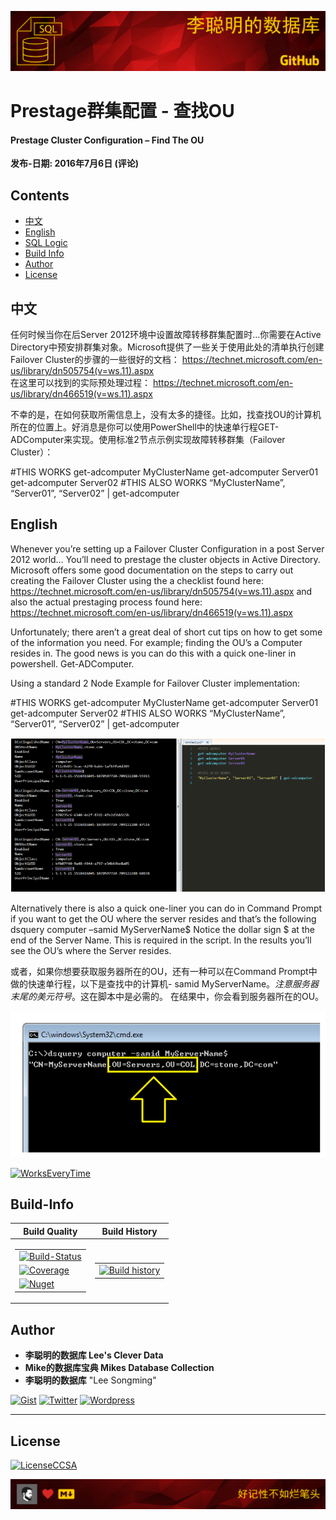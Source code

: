 ![CLEVER DATA GIT REPO](https://raw.githubusercontent.com/LiCongMingDeShujuku/git-resources/master/0-clever-data-github.png "李聪明的数据库")

# Prestage群集配置 - 查找OU
#### Prestage Cluster Configuration – Find The OU
**发布-日期: 2016年7月6日 (评论)**

## Contents

- [中文](#中文)
- [English](#English)
- [SQL Logic](#Logic)
- [Build Info](#Build-Info)
- [Author](#Author)
- [License](#License) 


## 中文
任何时候当你在后Server 2012环境中设置故障转移群集配置时…你需要在Active Directory中预安排群集对象。Microsoft提供了一些关于使用此处的清单执行创建Failover Cluster的步骤的一些很好的文档：
https://technet.microsoft.com/en-us/library/dn505754(v=ws.11).aspx  
在这里可以找到的实际预处理过程：
https://technet.microsoft.com/en-us/library/dn466519(v=ws.11).aspx

不幸的是，在如何获取所需信息上，没有太多的捷径。比如，找查找OU的计算机所在的位置上。好消息是你可以使用PowerShell中的快速单行程GET-ADComputer来实现。使用标准2节点示例实现故障转移群集（Failover Cluster）：

#THIS WORKS
get-adcomputer MyClusterName
get-adcomputer Server01
get-adcomputer Server02
#THIS ALSO WORKS
“MyClusterName”, “Server01”, “Server02” | get-adcomputer



## English
Whenever you’re setting up a Failover Cluster Configuration in a post Server 2012 world… You’ll need to prestage the cluster objects in Active Directory. Microsoft offers some good documentation on the steps to carry out creating the Failover Cluster using the a checklist found here: 
https://technet.microsoft.com/en-us/library/dn505754(v=ws.11).aspx 
and also the actual prestaging process found here: 
https://technet.microsoft.com/en-us/library/dn466519(v=ws.11).aspx

Unfortunately; there aren’t a great deal of short cut tips on how to get some of the information you need. For example; finding the OU’s a Computer resides in. The good news is you can do this with a quick one-liner in powershell. Get-ADComputer.

Using a standard 2 Node Example for Failover Cluster implementation:

#THIS WORKS
get-adcomputer MyClusterName
get-adcomputer Server01
get-adcomputer Server02
#THIS ALSO WORKS
“MyClusterName”, “Server01”, “Server02” | get-adcomputer

![#](images/Prestage-Cluster-Configuration-Find-The-OU-01.png?raw=true "#")

Alternatively there is also a quick one-liner you can do in Command Prompt if you want to get the OU where the server resides and that’s the following
dsquery computer –samid MyServerName$
Notice the dollar sign $ at the end of the Server Name. This is required in the script. In the results you’ll see the OU’s where the Server resides.

或者，如果你想要获取服务器所在的OU，还有一种可以在Command Prompt中做的快速单行程，以下是查找中的计算机- samid MyServerName$。
注意服务器末尾的美元符号$。这在脚本中是必需的。 在结果中，你会看到服务器所在的OU。


![#](images/Prestage-Cluster-Configuration-Find-The-OU-02.png?raw=true "#")


[![WorksEveryTime](https://forthebadge.com/images/badges/60-percent-of-the-time-works-every-time.svg)](https://shitday.de/)

## Build-Info

| Build Quality | Build History |
|--|--|
|<table><tr><td>[![Build-Status](https://ci.appveyor.com/api/projects/status/pjxh5g91jpbh7t84?svg?style=flat-square)](#)</td></tr><tr><td>[![Coverage](https://coveralls.io/repos/github/tygerbytes/ResourceFitness/badge.svg?style=flat-square)](#)</td></tr><tr><td>[![Nuget](https://img.shields.io/nuget/v/TW.Resfit.Core.svg?style=flat-square)](#)</td></tr></table>|<table><tr><td>[![Build history](https://buildstats.info/appveyor/chart/tygerbytes/resourcefitness)](#)</td></tr></table>|

## Author

- **李聪明的数据库 Lee's Clever Data**
- **Mike的数据库宝典 Mikes Database Collection**
- **李聪明的数据库** "Lee Songming"

[![Gist](https://img.shields.io/badge/Gist-李聪明的数据库-<COLOR>.svg)](https://gist.github.com/congmingshuju)
[![Twitter](https://img.shields.io/badge/Twitter-mike的数据库宝典-<COLOR>.svg)](https://twitter.com/mikesdatawork?lang=en)
[![Wordpress](https://img.shields.io/badge/Wordpress-mike的数据库宝典-<COLOR>.svg)](https://mikesdatawork.wordpress.com/)

---
## License
[![LicenseCCSA](https://img.shields.io/badge/License-CreativeCommonsSA-<COLOR>.svg)](https://creativecommons.org/share-your-work/licensing-types-examples/)

![Lee Songming](https://raw.githubusercontent.com/LiCongMingDeShujuku/git-resources/master/1-clever-data-github.png "李聪明的数据库")


